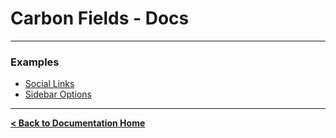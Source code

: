 Carbon Fields - Docs
====================

---

### Examples

* [Social Links](https://github.com/htmlburger/carbon-fields-docs/tree/master/documentation/1-social-links.md)
* [Sidebar Options](https://github.com/htmlburger/carbon-fields-docs/tree/master/documentation/10-sidebar-options.md)

---

**[< Back to Documentation Home](https://github.com/htmlburger/carbon-fields-docs/tree/master/documentation)**